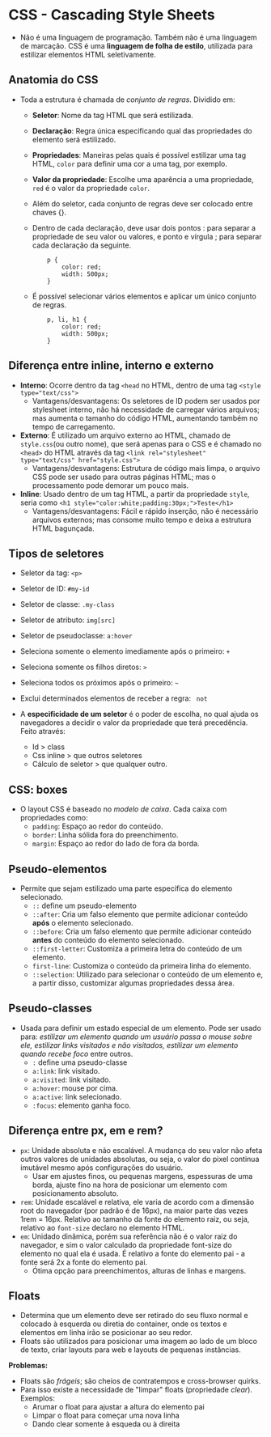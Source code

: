 # CSS - Cascading Style Sheets

* Não é uma linguagem de programação. Também não é uma linguagem de marcação. CSS é uma **linguagem de folha de estilo**, utilizada para estilizar elementos HTML seletivamente. 

## Anatomia do CSS

* Toda a estrutura é chamada de _conjunto de regras_. Dividido em:
    * **Seletor**: Nome da tag HTML que será estilizada. 
    * **Declaração**: Regra única especificando qual das propriedades do elemento será estilizado.
    * **Propriedades**: Maneiras pelas quais é possível estilizar uma tag HTML, ```color``` para definir uma cor a uma tag, por exemplo. 
    * **Valor da propriedade**: Escolhe uma aparência a uma propriedade, ```red``` é o valor da propriedade ```color```.
    * Além do seletor, cada conjunto de regras deve ser colocado entre chaves {}.
    * Dentro de cada declaração, deve usar dois pontos : para separar a propriedade de seu valor ou valores, e ponto e vírgula ; para separar cada declaração da seguinte.
        ```
            p {
                color: red;
                width: 500px;
            }
        ```

    * É possível selecionar vários elementos e aplicar um único conjunto de regras. 
        ```
            p, li, h1 {
                color: red;
                width: 500px;
            }
        ```

## Diferença entre inline, interno e externo

* **Interno**: Ocorre dentro da tag ```<head``` no HTML, dentro de uma tag ```<style type="text/css">```
    * Vantagens/desvantagens: Os seletores de ID podem ser usados por stylesheet interno, não há necessidade de carregar vários arquivos; mas aumenta o tamanho do código HTML, aumentando também no tempo de carregamento. 
* **Externo**: É utilizado um arquivo externo ao HTML, chamado de ```style.css```(ou outro nome), que será apenas para o CSS e é chamado no ```<head>``` do HTML através da tag ```<link rel="stylesheet" type="text/css" href="style.css">```
    * Vantagens/desvantagens: Estrutura de código mais limpa, o arquivo CSS pode ser usado para outras páginas HTML; mas o processamento pode demorar um pouco mais.
* **Inline**: Usado dentro de um tag HTML, a partir da propriedade ```style```, seria como ```<h1 style="color:white;padding:30px;">Teste</h1>```
    * Vantagens/desvantagens: Fácil e rápido inserção, não é necessário arquivos externos; mas consome muito tempo e deixa a estrutura HTML bagunçada.
## Tipos de seletores

* Seletor da tag: ```<p>```
* Seletor de ID: ```#my-id```
* Seletor de classe: ```.my-class```
* Seletor de atributo: ```img[src]```
* Seletor de pseudoclasse: ```a:hover```
* Seleciona somente o elemento imediamente após o primeiro: ```+```
* Seleciona somente os filhos diretos: ```>```
* Seleciona todos os próximos após o primeiro: ```~```
* Exclui determinados elementos de receber a regra: ``` not```

* A **especificidade de um seletor** é o poder de escolha, no qual ajuda os navegadores a decidir o valor da propriedade que terá precedência. Feito através:
    * Id > class
    * Css inline > que outros seletores
    * Cálculo de seletor > que qualquer outro.
## CSS: boxes

* O layout CSS é baseado no _modelo de caixa_. Cada caixa com propriedades como:
    * ```padding```: Espaço ao redor do conteúdo. 
    * ```border```: Linha sólida fora do preenchimento. 
    * ```margin```: Espaço ao redor do lado de fora da borda.
## Pseudo-elementos

* Permite que sejam estilizado uma parte específica do elemento selecionado.
    * ```::``` define um pseudo-elemento
    * ```::after```: Cria um falso elemento que permite adicionar conteúdo **após** o elemento selecionado.
    * ```::before```: Cria um falso elemento que permite adicionar conteúdo **antes** do conteúdo do elemento selecionado.
    * ```::first-letter```: Customiza a primeira letra do conteúdo de um elemento.
    * ```first-line```: Customiza o conteúdo da primeira linha do elemento. 
    * ```::selection```: Utilizado para selecionar o conteúdo de um elemento e, a partir disso, customizar algumas propriedades dessa área. 

## Pseudo-classes

* Usada para definir um estado especial de um elemento. Pode ser usado para: _estilizar um elemento quando um usuário passa o mouse sobre ele, estilizar links visitados e não visitados, estilizar um elemento quando recebe foco_ entre outros. 
    * ```:``` define uma pseudo-classe
    * ```a:link```: link visitado.
    * ```a:visited```: link visitado.
    * ```a:hover```: mouse por cima. 
    * ```a:active```: link selecionado. 
    * ```:focus```: elemento ganha foco. 
## Diferença entre **px**, **em** e **rem**?

* ```px```: Unidade absoluta e não escalável. A mudança do seu valor não afeta outros valores de unidades absolutas, ou seja, o valor do pixel continua imutável mesmo após configurações do usuário. 
    * Usar em ajustes finos, ou pequenas margens, espessuras de uma borda, ajuste fino na hora de posicionar um elemento com posicionamento absoluto. 
* ```rem```: Unidade escalável e relativa, ele varia de acordo com a dimensão root do navegador (por padrão é de 16px), na maior parte das vezes 1rem = 16px. Relativo ao tamanho da fonte do elemento raiz, ou seja, relativo ao ```font-size``` declaro no elemento HTML.
* ```em```: Unidado dinâmica, porém sua referência não é o valor raiz do navegador, e sim o valor calculado da propriedade font-size do elemento no qual ela é usada. É relativo a fonte do elemento pai - a fonte será 2x a fonte do elemento pai. 
    * Ótima opção para preenchimentos, alturas de linhas e margens. 

## Floats

* Determina que um elemento deve ser retirado do seu fluxo normal e colocado à esquerda ou diretia do container, onde os textos e elementos em linha irão se posicionar ao seu redor. 
* Floats são utilizados para posicionar uma imagem ao lado de um bloco de texto, criar layouts para web e layouts de pequenas instâncias.

**Problemas:**
* Floats são _frágeis_; são cheios de contratempos e cross-browser quirks. 
* Para isso existe a necessidade de "limpar" floats (propriedade _clear_). Exemplos:
    * Arumar o float para ajustar a altura do elemento pai
    * Limpar o float para começar uma nova linha
    * Dando clear somente à esqueda ou à direita 